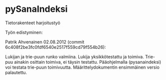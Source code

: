 pySanaIndeksi
=============

Tietorakenteet harjoitustyö

Työn edistyminen:

Patrik Ahvenainen 02.08.2012 (commit 6c408f2be3fc0fdf6540e2517f559cd79f554b26):

Lukijan ja trie-puun runko valmiina. Lukija yksikkötestattu ja toimiva.
Trie-puu ainakin osittain toimiva, ei täysin testattu.
Pääohjelmalla (pysanaindeksi) voi testata trie-puun toimivuutta. 
Määrittelydokumentin ensimmäinen versio palautettu.
